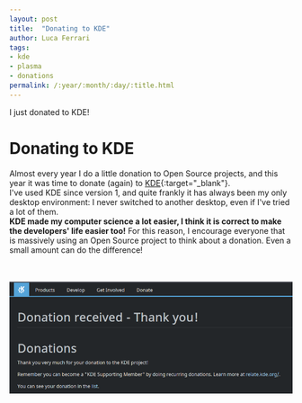 ```yaml
---
layout: post
title:  "Donating to KDE"
author: Luca Ferrari
tags:
- kde
- plasma
- donations
permalink: /:year/:month/:day/:title.html
---
```

I just donated to KDE!

# Donating to KDE

Almost every year I do a little donation to Open Source projects, and this year it was time to donate (again) to [KDE](https://www.kde.org){:target="_blank"}.
<br/>
I've used KDE since version 1, and quite frankly it has always been my only desktop environment: I never switched to another desktop, even if I've tried a lot of them.
<br/>
**KDE made my computer science a lot easier, I think it is correct to make the developers' life easier too!**
For this reason, I encourage everyone that is massively using an Open Source project to think about a donation. Even a small amount can do the difference!

<br/>
<br/>
<center>
<img src="/images/posts/KDE/2022_donation.png" />
</center>
<br/>
<br/>
